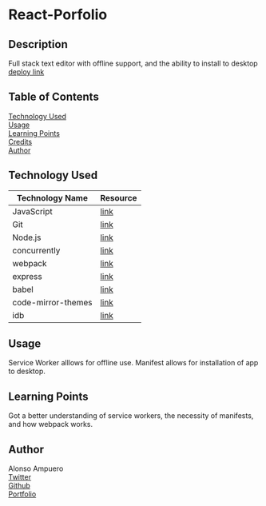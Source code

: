 # React-Porfolio

## Description
Full stack text editor with offline support, and the ability to install to desktop <br>
[deploy link](https://super-duper-text-editor.onrender.com/)

## Table of Contents
[Technology Used](#technology-used)<br>
[Usage](#usage)<br>
[Learning Points](#learning-points)<br>
[Credits](#credits)<br>
[Author](#author)<br>

## Technology Used
|Technology Name|Resource|
|-----------|------------|
|JavaScript|[link](https://www.w3schools.com/js/js_intro.asp)|
|Git|[link](https://www.w3schools.com/git/git_intro.asp?remote=github)|
|Node.js|[link](https://nodejs.org/en/docs)|
|concurrently|[link](https://www.npmjs.com/package/concurrently)|
|webpack|[link](https://webpack.js.org/concepts/)|
|express|[link](https://expressjs.com/en/starter/installing.html)|
|babel|[link](https://www.npmjs.com/package/@babel/core)|
|code-mirror-themes|[link](https://www.npmjs.com/package/code-mirror-themes)|
|idb|[link](https://www.npmjs.com/package/idb)|

## Usage
Service Worker alllows for offline use. Manifest allows for installation of app to desktop. 

## Learning Points
Got a better understanding of service workers, the necessity of manifests, and how webpack works.

## Author
Alonso Ampuero <br>
[Twitter](https://www.twitter.com/fenri.ragni) <br>
[Github](https://www.github.com/fenri.ragni) <br>
[Portfolio](https://fenriragni.github.io/pro-portfolio/)